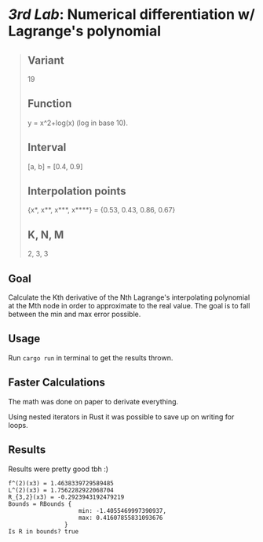 # _3rd Lab_: Numerical differentiation w/ Lagrange's polynomial

> ## Variant
>
> 19
>
> ## Function
>
> y = x^2+log(x) (log in base 10).
>
> ## Interval
>
> [a, b] = [0.4, 0.9]
>
> ## Interpolation points
>
> {x\*, x**, x\***, x\*\*\*\*} = {0.53, 0.43, 0.86, 0.67}
>
> ## K, N, M
>
> 2, 3, 3

## Goal

Calculate the Kth derivative of the Nth Lagrange's interpolating polynomial
at the Mth node in order to approximate to the real value. The goal is to fall
between the min and max error possible.

## Usage

Run `cargo run` in terminal to get the results thrown.

## Faster Calculations

The math was done on paper to derivate everything.

Using nested iterators in Rust it was possible to save up on writing for loops.

## Results

Results were pretty good tbh :)

```text
f^(2)(x3) = 1.4638339729589485
L^(2)(x3) = 1.7562282922068704
R_{3,2}(x3) = -0.2923943192479219
Bounds = RBounds {
                    min: -1.4055469997390937,   
                    max: 0.41607855831093676
                }
Is R in bounds? true
```
